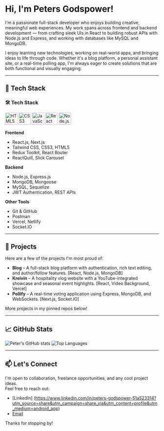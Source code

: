 # Hi, I'm Peters Godspower!

I'm a passionate full-stack developer who enjoys building creative, meaningful web experiences. My work spans across frontend and backend development — from crafting sleek UIs in React to building robust APIs with Node.js and Express, and working with databases like MySQL and MongoDB.

I enjoy learning new technologies, working on real-world apps, and bringing ideas to life through code. Whether it's a blog platform, a personal assistant site, or a real-time polling app, I'm always eager to create solutions that are both functional and visually engaging.

---

## 🚀 Tech Stack

### 🛠 Tech Stack

<p align="left">
  <img src="https://cdn.jsdelivr.net/gh/devicons/devicon/icons/html5/html5-original.svg" alt="HTML5" width="40" height="40"/>
  <img src="https://cdn.jsdelivr.net/gh/devicons/devicon/icons/css3/css3-original.svg" alt="CSS3" width="40" height="40"/>
  <img src="https://cdn.jsdelivr.net/gh/devicons/devicon/icons/javascript/javascript-original.svg" alt="JavaScript" width="40" height="40"/>
  <img src="https://cdn.jsdelivr.net/gh/devicons/devicon/icons/react/react-original.svg" alt="React" width="40" height="40"/>
  <img src="https://cdn.jsdelivr.net/gh/devicons/devicon/icons/nodejs/nodejs-original.svg" alt="Node.js" width="40" height="40"/>
</p>


**Frontend**
- React.js, Next.js
- Tailwind CSS, CSS3, HTML5
- Redux Toolkit, React Router
- ReactQuill, Slick Carousel

**Backend**
- Node.js, Express.js
- MongoDB, Mongoose
- MySQL, Sequelize
- JWT Authentication, REST APIs

**Other Tools**
- Git & GitHub
- Postman
- Vercel, Netlify
- Socket.IO

---

## 📌 Projects

Here are a few of the projects I'm most proud of:

- **Blog** – A full-stack blog platform with authentication, rich text editing, and author/follow features. [React, Node.js, MongoDB]
- **Kreivin** – A hospitality vlog website with a YouTube-integrated showcase and seasonal event highlights. [React, Video Background, Vercel]
- **Pollify** – A real-time voting application using Express, MongoDB, and WebSockets. [Next.js, Socket.IO]

More projects in my pinned repos below!

---

## 📈 GitHub Stats

![Peter's GitHub stats](https://github-readme-stats.vercel.app/api?username=Petersgodspower19&show_icons=true&theme=tokyonight)
![Top Languages](https://github-readme-stats.vercel.app/api/top-langs/?username=Petersgodspower19&layout=compact&theme=tokyonight)

---

## 📫 Let's Connect

I'm open to collaboration, freelance opportunities, and any cool project ideas.  
Feel free to reach out:

- [LinkedIn] (https://www.linkedin.com/in/peters-godspower-51a523314?utm_source=share&utm_campaign=share_via&utm_content=profile&utm_medium=android_app)
- [Email](mailto:petersgodspower95@gmail.com)

Thanks for stopping by!
